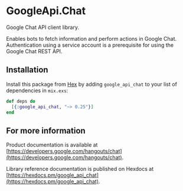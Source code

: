 # GoogleApi.Chat

Google Chat API client library.

Enables bots to fetch information and perform actions in Google Chat. Authentication using a service account is a prerequisite for using the Google Chat REST API.

## Installation

Install this package from [Hex](https://hex.pm) by adding
`google_api_chat` to your list of dependencies in `mix.exs`:

```elixir
def deps do
  [{:google_api_chat, "~> 0.25"}]
end
```

## For more information

Product documentation is available at [https://developers.google.com/hangouts/chat](https://developers.google.com/hangouts/chat).

Library reference documentation is published on Hexdocs at
[https://hexdocs.pm/google_api_chat](https://hexdocs.pm/google_api_chat).
